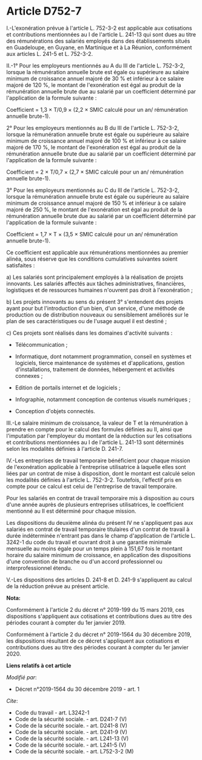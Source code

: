 # Article D752-7

I.-L'exonération prévue à l'article L. 752-3-2 est applicable aux cotisations et contributions mentionnées au I de l'article
L. 241-13 qui sont dues au titre des rémunérations des salariés employés dans des établissements situés en Guadeloupe, en
Guyane, en Martinique et à La Réunion, conformément aux articles L. 241-5 et L. 752-3-2. 

II.-1° Pour les employeurs mentionnés au A du III de l'article L. 752-3-2, lorsque la rémunération annuelle brute est égale
ou supérieure au salaire minimum de croissance annuel majoré de 30 % et inférieur à ce salaire majoré de 120 %, le montant de
l'exonération est égal au produit de la rémunération annuelle brute due au salarié par un coefficient déterminé par
l'application de la formule suivante : 

Coefficient = 1,3 × T/0,9 × (2,2 × SMIC calculé pour un an/ rémunération annuelle brute-1). 

2° Pour les employeurs mentionnés au B du III de l'article L. 752-3-2, lorsque la rémunération annuelle brute est égale ou
supérieure au salaire minimum de croissance annuel majoré de 100 % et inférieur à ce salaire majoré de 170 %, le montant de
l'exonération est égal au produit de la rémunération annuelle brute due au salarié par un coefficient déterminé par
l'application de la formule suivante : 

Coefficient = 2 × T/0,7 × (2,7 × SMIC calculé pour un an/ rémunération annuelle brute-1). 

3° Pour les employeurs mentionnés au C du III de l'article L. 752-3-2, lorsque la rémunération annuelle brute est égale ou
supérieure au salaire minimum de croissance annuel majoré de 150 % et inférieur à ce salaire majoré de 250 %, le montant de
l'exonération est égal au produit de la rémunération annuelle brute due au salarié par un coefficient déterminé par
l'application de la formule suivante : 

Coefficient = 1,7 × T × (3,5 × SMIC calculé pour un an/ rémunération annuelle brute-1). 

Ce coefficient est applicable aux rémunérations mentionnées au premier alinéa, sous réserve que les conditions cumulatives
suivantes soient satisfaites : 

a) Les salariés sont principalement employés à la réalisation de projets innovants. Les salariés affectés aux tâches
administratives, financières, logistiques et de ressources humaines n'ouvrent pas droit à l'exonération ; 

b) Les projets innovants au sens du présent 3° s'entendent des projets ayant pour but l'introduction d'un bien, d'un service,
d'une méthode de production ou de distribution nouveaux ou sensiblement améliorés sur le plan de ses caractéristiques ou de
l'usage auquel il est destiné ; 

c) Ces projets sont réalisés dans les domaines d'activité suivants :

- Télécommunication ;

- Informatique, dont notamment programmation, conseil en systèmes et logiciels, tierce maintenance de systèmes et
d'applications, gestion d'installations, traitement de données, hébergement et activités connexes ;

- Edition de portails internet et de logiciels ;

- Infographie, notamment conception de contenus visuels numériques ;

- Conception d'objets connectés. 

III.-Le salaire minimum de croissance, la valeur de T et la rémunération à prendre en compte pour le calcul des formules
définies au II, ainsi que l'imputation par l'employeur du montant de la réduction sur les cotisations et contributions
mentionnées au I de l'article L. 241-13 sont déterminés selon les modalités définies à l'article D. 241-7. 

IV.-Les entreprises de travail temporaire bénéficient pour chaque mission de l'exonération applicable à l'entreprise
utilisatrice à laquelle elles sont liées par un contrat de mise à disposition, dont le montant est calculé selon les
modalités définies à l'article L. 752-3-2. Toutefois, l'effectif pris en compte pour ce calcul est celui de l'entreprise de
travail temporaire. 

Pour les salariés en contrat de travail temporaire mis à disposition au cours d'une année auprès de plusieurs entreprises
utilisatrices, le coefficient mentionné au II est déterminé pour chaque mission. 

Les dispositions du deuxième alinéa du présent IV ne s'appliquent pas aux salariés en contrat de travail temporaire
titulaires d'un contrat de travail à durée indéterminée n'entrant pas dans le champ d'application de l'article L. 3242-1 du
code du travail et ouvrant droit à une garantie minimale mensuelle au moins égale pour un temps plein à 151,67 fois le
montant horaire du salaire minimum de croissance, en application des dispositions d'une convention de branche ou d'un accord
professionnel ou interprofessionnel étendu. 

V.-Les dispositions des articles D. 241-8 et D. 241-9 s'appliquent au calcul de la réduction prévue au présent article.

**Nota:**

Conformément à l'article 2 du décret n° 2019-199 du 15 mars 2019, ces dispositions s'appliquent aux cotisations et
contributions dues au titre des périodes courant à compter du 1er janvier 2019.

Conformément à l'article 2 du décret n° 2019-1564 du 30 décembre 2019, les dispositions résultant de ce décret s'appliquent
aux cotisations et contributions dues au titre des périodes courant à compter du 1er janvier 2020.

**Liens relatifs à cet article**

_Modifié par_:

  - Décret n°2019-1564 du 30 décembre 2019 - art. 1

_Cite_:

  - Code du travail - art. L3242-1
  - Code de la sécurité sociale. - art. D241-7 (V)
  - Code de la sécurité sociale. - art. D241-8 (V)
  - Code de la sécurité sociale. - art. D241-9 (V)
  - Code de la sécurité sociale. - art. L241-13 (V)
  - Code de la sécurité sociale. - art. L241-5 (V)
  - Code de la sécurité sociale. - art. L752-3-2 (M)
